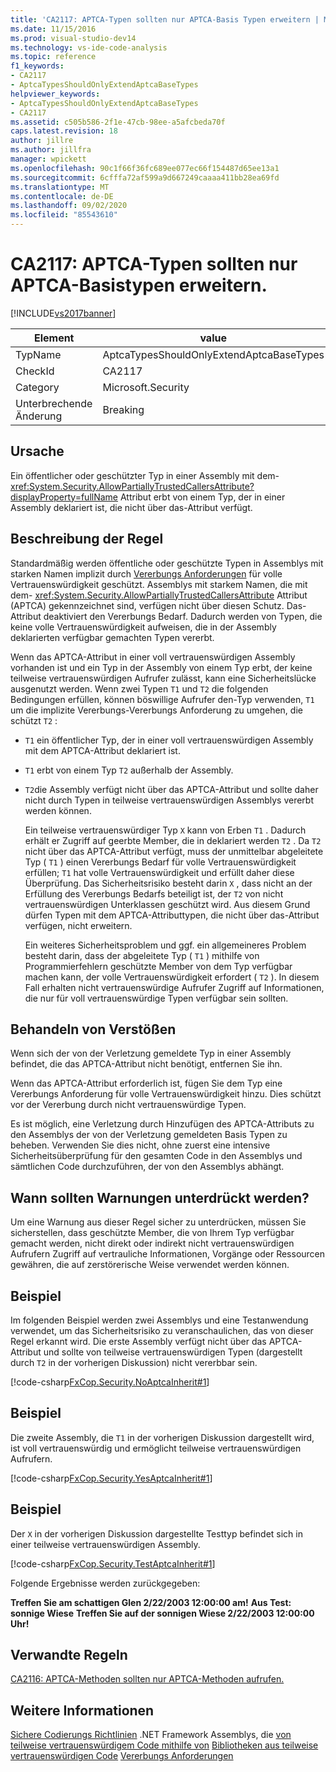 ```yaml
---
title: 'CA2117: APTCA-Typen sollten nur APTCA-Basis Typen erweitern | Microsoft-Dokumentation'
ms.date: 11/15/2016
ms.prod: visual-studio-dev14
ms.technology: vs-ide-code-analysis
ms.topic: reference
f1_keywords:
- CA2117
- AptcaTypesShouldOnlyExtendAptcaBaseTypes
helpviewer_keywords:
- AptcaTypesShouldOnlyExtendAptcaBaseTypes
- CA2117
ms.assetid: c505b586-2f1e-47cb-98ee-a5afcbeda70f
caps.latest.revision: 18
author: jillre
ms.author: jillfra
manager: wpickett
ms.openlocfilehash: 90c1f66f36fc689ee077ec66f154487d65ee13a1
ms.sourcegitcommit: 6cfffa72af599a9d667249caaaa411bb28ea69fd
ms.translationtype: MT
ms.contentlocale: de-DE
ms.lasthandoff: 09/02/2020
ms.locfileid: "85543610"
---
```

# <a name="ca2117-aptca-types-should-only-extend-aptca-base-types"></a>CA2117: APTCA-Typen sollten nur APTCA-Basistypen erweitern.
[!INCLUDE[vs2017banner](../includes/vs2017banner.md)]

|Element|value|
|-|-|
|TypName|AptcaTypesShouldOnlyExtendAptcaBaseTypes|
|CheckId|CA2117|
|Category|Microsoft.Security|
|Unterbrechende Änderung|Breaking|

## <a name="cause"></a>Ursache
 Ein öffentlicher oder geschützter Typ in einer Assembly mit dem- <xref:System.Security.AllowPartiallyTrustedCallersAttribute?displayProperty=fullName> Attribut erbt von einem Typ, der in einer Assembly deklariert ist, die nicht über das-Attribut verfügt.

## <a name="rule-description"></a>Beschreibung der Regel
 Standardmäßig werden öffentliche oder geschützte Typen in Assemblys mit starken Namen implizit durch [Vererbungs Anforderungen](https://msdn.microsoft.com/28b9adbb-8f08-4f10-b856-dbf59eb932d9) für volle Vertrauenswürdigkeit geschützt. Assemblys mit starkem Namen, die mit dem- <xref:System.Security.AllowPartiallyTrustedCallersAttribute> Attribut (APTCA) gekennzeichnet sind, verfügen nicht über diesen Schutz. Das-Attribut deaktiviert den Vererbungs Bedarf. Dadurch werden von Typen, die keine volle Vertrauenswürdigkeit aufweisen, die in der Assembly deklarierten verfügbar gemachten Typen vererbt.

 Wenn das APTCA-Attribut in einer voll vertrauenswürdigen Assembly vorhanden ist und ein Typ in der Assembly von einem Typ erbt, der keine teilweise vertrauenswürdigen Aufrufer zulässt, kann eine Sicherheitslücke ausgenutzt werden. Wenn zwei Typen `T1` und `T2` die folgenden Bedingungen erfüllen, können böswillige Aufrufer den-Typ verwenden, `T1` um die implizite Vererbungs-Vererbungs Anforderung zu umgehen, die schützt `T2` :

- `T1` ein öffentlicher Typ, der in einer voll vertrauenswürdigen Assembly mit dem APTCA-Attribut deklariert ist.

- `T1` erbt von einem Typ `T2` außerhalb der Assembly.

- `T2`die Assembly verfügt nicht über das APTCA-Attribut und sollte daher nicht durch Typen in teilweise vertrauenswürdigen Assemblys vererbt werden können.

  Ein teilweise vertrauenswürdiger Typ `X` kann von Erben `T1` . Dadurch erhält er Zugriff auf geerbte Member, die in deklariert werden `T2` . Da `T2` nicht über das APTCA-Attribut verfügt, muss der unmittelbar abgeleitete Typ ( `T1` ) einen Vererbungs Bedarf für volle Vertrauenswürdigkeit erfüllen; `T1` hat volle Vertrauenswürdigkeit und erfüllt daher diese Überprüfung. Das Sicherheitsrisiko besteht darin `X` , dass nicht an der Erfüllung des Vererbungs Bedarfs beteiligt ist, der `T2` von nicht vertrauenswürdigen Unterklassen geschützt wird. Aus diesem Grund dürfen Typen mit dem APTCA-Attributtypen, die nicht über das-Attribut verfügen, nicht erweitern.

  Ein weiteres Sicherheitsproblem und ggf. ein allgemeineres Problem besteht darin, dass der abgeleitete Typ ( `T1` ) mithilfe von Programmierfehlern geschützte Member von dem Typ verfügbar machen kann, der volle Vertrauenswürdigkeit erfordert ( `T2` ). In diesem Fall erhalten nicht vertrauenswürdige Aufrufer Zugriff auf Informationen, die nur für voll vertrauenswürdige Typen verfügbar sein sollten.

## <a name="how-to-fix-violations"></a>Behandeln von Verstößen
 Wenn sich der von der Verletzung gemeldete Typ in einer Assembly befindet, die das APTCA-Attribut nicht benötigt, entfernen Sie ihn.

 Wenn das APTCA-Attribut erforderlich ist, fügen Sie dem Typ eine Vererbungs Anforderung für volle Vertrauenswürdigkeit hinzu. Dies schützt vor der Vererbung durch nicht vertrauenswürdige Typen.

 Es ist möglich, eine Verletzung durch Hinzufügen des APTCA-Attributs zu den Assemblys der von der Verletzung gemeldeten Basis Typen zu beheben. Verwenden Sie dies nicht, ohne zuerst eine intensive Sicherheitsüberprüfung für den gesamten Code in den Assemblys und sämtlichen Code durchzuführen, der von den Assemblys abhängt.

## <a name="when-to-suppress-warnings"></a>Wann sollten Warnungen unterdrückt werden?
 Um eine Warnung aus dieser Regel sicher zu unterdrücken, müssen Sie sicherstellen, dass geschützte Member, die von Ihrem Typ verfügbar gemacht werden, nicht direkt oder indirekt nicht vertrauenswürdigen Aufrufern Zugriff auf vertrauliche Informationen, Vorgänge oder Ressourcen gewähren, die auf zerstörerische Weise verwendet werden können.

## <a name="example"></a>Beispiel
 Im folgenden Beispiel werden zwei Assemblys und eine Testanwendung verwendet, um das Sicherheitsrisiko zu veranschaulichen, das von dieser Regel erkannt wird. Die erste Assembly verfügt nicht über das APTCA-Attribut und sollte von teilweise vertrauenswürdigen Typen (dargestellt durch `T2` in der vorherigen Diskussion) nicht vererbbar sein.

 [!code-csharp[FxCop.Security.NoAptcaInherit#1](../snippets/csharp/VS_Snippets_CodeAnalysis/FxCop.Security.NoAptcaInherit/cs/FxCop.Security.NoAptcaInherit.cs#1)]

## <a name="example"></a>Beispiel
 Die zweite Assembly, die `T1` in der vorherigen Diskussion dargestellt wird, ist voll vertrauenswürdig und ermöglicht teilweise vertrauenswürdigen Aufrufern.

 [!code-csharp[FxCop.Security.YesAptcaInherit#1](../snippets/csharp/VS_Snippets_CodeAnalysis/FxCop.Security.YesAptcaInherit/cs/FxCop.Security.YesAptcaInherit.cs#1)]

## <a name="example"></a>Beispiel
 Der `X` in der vorherigen Diskussion dargestellte Testtyp befindet sich in einer teilweise vertrauenswürdigen Assembly.

 [!code-csharp[FxCop.Security.TestAptcaInherit#1](../snippets/csharp/VS_Snippets_CodeAnalysis/FxCop.Security.TestAptcaInherit/cs/FxCop.Security.TestAptcaInherit.cs#1)]

 Folgende Ergebnisse werden zurückgegeben:

 **Treffen Sie am schattigen Glen 2/22/2003 12:00:00 am!** 
 **Aus Test: sonnige Wiese** 
 **Treffen Sie auf der sonnigen Wiese 2/22/2003 12:00:00 Uhr!**
## <a name="related-rules"></a>Verwandte Regeln
 [CA2116: APTCA-Methoden sollten nur APTCA-Methoden aufrufen.](../code-quality/ca2116-aptca-methods-should-only-call-aptca-methods.md)

## <a name="see-also"></a>Weitere Informationen
 [Sichere Codierungs Richtlinien](https://msdn.microsoft.com/library/4f882d94-262b-4494-b0a6-ba9ba1f5f177) .NET Framework Assemblys, die [von teilweise vertrauenswürdigem Code mithilfe von](https://msdn.microsoft.com/a417fcd4-d3ca-4884-a308-3a1a080eac8d) [Bibliotheken aus teilweise vertrauenswürdigen Code](https://msdn.microsoft.com/library/dd66cd4c-b087-415f-9c3e-94e3a1835f74) [Vererbungs Anforderungen](https://msdn.microsoft.com/28b9adbb-8f08-4f10-b856-dbf59eb932d9)
